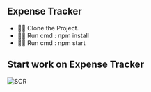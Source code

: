 ## Expense Tracker

- 🙋‍♂️ Clone the Project.
- 👨‍💻 Run cmd : npm install
- 👨‍💻 Run cmd : npm start

##  Start work on Expense Tracker
![SCR](https://user-images.githubusercontent.com/46366126/146666950-a04fe06f-1f24-40b8-b397-ed1717579741.png)
